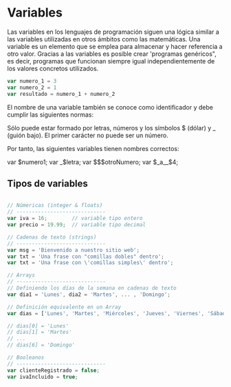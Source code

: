 # Variables

Las variables en los lenguajes de programación siguen una lógica similar a las variables utilizadas en otros ámbitos como las matemáticas. Una variable es un elemento que se emplea para almacenar y hacer referencia a otro valor. Gracias a las variables es posible crear 'programas genéricos", es decir, programas que funcionan siempre igual independientemente de los valores concretos utilizados.

```js
var numero_1 = 3
var numero_2 = 1
var resultado = numero_1 + numero_2
```

El nombre de una variable también se conoce como identificador y debe cumplir las siguientes normas:

Sólo puede estar formado por letras, números y los símbolos $ (dólar) y _ (guión bajo).
El primer carácter no puede ser un número.

Por tanto, las siguientes variables tienen nombres correctos:

var $numero1;
var _$letra;
var $$$otroNumero;
var $_a__$4;

## Tipos de variables

```js

// Númericas (integer & floats)
// -----------------------------
var iva = 16;        // variable tipo entero
var precio = 19.99;  // variable tipo decimal

// Cadenas de texto (strings)
// -----------------------------
var msg = 'Bienvenido a nuestro sitio web';
var txt = 'Una frase con "comillas dobles" dentro';
var txt = 'Una frase con \'comillas simples\' dentro';

// Arrays
// -----------------------------
// Definiendo los días de la semana en cadenas de texto
var dia1 = 'Lunes', dia2 = 'Martes', ... , 'Domingo';

// Definición equivalente en un Array
var dias = ['Lunes', 'Martes', 'Miércoles', 'Jueves', 'Viernes', 'Sábado', 'Domingo'];

// dias[0] = 'Lunes'
// dias[1] = 'Martes'
// ...
// dias[6] = 'Domingo'

// Booleanos
// -----------------------------
var clienteRegistrado = false;
var ivaIncluido = true;

```